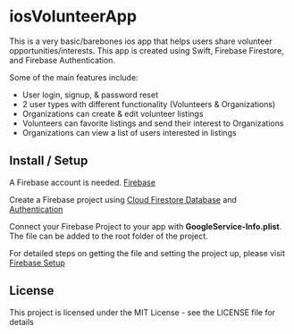 # iosVolunteerApp
This is a very basic/barebones ios app that helps users share volunteer opportunities/interests. This app is created using Swift, Firebase Firestore, and Firebase Authentication. 

Some of the main features include: 
- User login, signup, & password reset
- 2 user types with different functionality (Volunteers & Organizations)
- Organizations can create & edit volunteer listings
- Volunteers can favorite listings and send their interest to Organizations
- Organizations can view a list of users interested in listings

## Install / Setup 
A Firebase account is needed. [Firebase](https://firebase.google.com/)

Create a Firebase project using [Cloud Firestore Database](https://firebase.google.com/docs/firestore/quickstart) and [Authentication](https://firebase.google.com/docs/auth/ios/start)

Connect your Firebase Project to your app with **GoogleService-Info.plist**. The file can be added to the root folder of the project. 

For detailed steps on getting the file and setting the project up, please visit [Firebase Setup](https://firebase.google.com/docs/ios/setup)



## License
This project is licensed under the MIT License - see the LICENSE file for details
